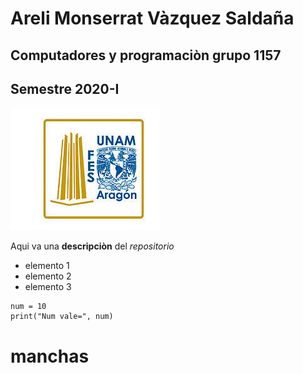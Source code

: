 # Areli Monserrat Vàzquez Saldaña
## Computadores y programaciòn grupo 1157
## Semestre 2020-I
![logo FES ARAGON](fesa.jpg)


Aqui va una **descripciòn** del *repositorio*
- elemento 1
- elemento 2
- elemento 3

```
num = 10
print("Num vale=", num)
```
# manchas
